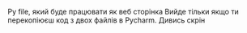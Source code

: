 Py file, який буде працювати як веб сторінка
Вийде тільки якщо ти перекопіюєш код з двох файлів в Pycharm. Дивись скрін
